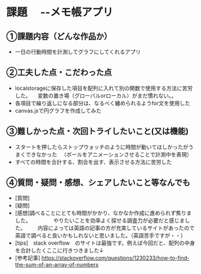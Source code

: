 # 課題　 --メモ帳アプリ

## ①課題内容（どんな作品か）
- 一日の行動時間を計測してグラフにしてくれるアプリ

## ②工夫した点・こだわった点
- localstorageに保存した項目を配列に入れて別の関数で使用する方法に苦労した。
　変数の置き場（グローバルorローカル）がまだ慣れない。。
- 各項目で繰り返しになる部分は、なるべく纏められるようfor文を使用した
- canvas.jsで円グラフを作成してみた

## ③難しかった点・次回トライしたいこと(又は機能)
- スタートを押したらストップウォッチのように時間が動いてほしかったがうまくできなかった
　（ボールをアニメーションさせることで計測中を表現）
- すべての時間を合計する、割合を出す、表示させる方法に苦労した

## ④質問・疑問・感想、シェアしたいこと等なんでも
- [質問]
- [疑問]
- [感想]調べることにとても時間がかかり、なかなか作成に進められず焦りました。
　　　　やりたいことを効率よく探せる調査力が必要だと感じました。
    　　内容によっては英語の記事の方が充実しているサイトがあったので英語で調べると良いかもしれないと思いました。（英語苦手ですが・・）
- [tips]　stack overflow　のサイトは最強です。例えば今回だと、配列の中身を合計したくここに行きつきました↓
- [参考記事] https://stackoverflow.com/questions/1230233/how-to-find-the-sum-of-an-array-of-numbers
